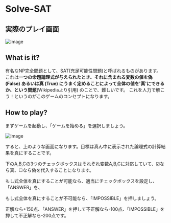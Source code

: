 # Solve-SAT
## 実際のプレイ画面
![image](https://user-images.githubusercontent.com/51409334/189896202-b2cd5256-8262-4528-b449-66f410aaa869.png)
## What is it?
有名なNP完全問題として、SAT(充足可能性問題)と呼ばれるものがあります。
これは**一つの命題論理式が与えられたとき、それに含まれる変数の値を偽 (False) あるいは真 (True) にうまく定めることによって全体の値を'真'にできるか、という問題**(Wikipediaより引用)
のことで、難しいです。
これを人力で解こう！というのがこのゲームのコンセプトになります。
## How to play?
まずゲームを起動し、「ゲームを始める」を選択しましょう。

![image](https://user-images.githubusercontent.com/51409334/189896202-b2cd5256-8262-4528-b449-66f410aaa869.png)

すると、上のような画面になります。目標は真ん中に表示された論理式の計算結果を真にすることです。

下のA,B,Cの3つのチェックボックスはそれぞれ変数A,B,Cに対応していて、☑なら真、☐なら偽を代入することになります。

もし式全体を真にすることが可能なら、適当にチェックボックスを設定し、「ANSWER」を、

もし式全体を真にすることが不可能なら、「IMPOSSIBLE」を押しましょう。

正解なら+150点、「ANSWER」を押して不正解なら-100点、「IMPOSSIBLE」を押して不正解なら-200点です。
